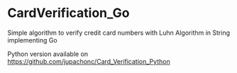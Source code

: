 # CardVerification_Go
Simple algorithm to verify credit card numbers with Luhn Algorithm in String implementing Go

Python version available on https://github.com/jupachonc/Card_Verification_Python
